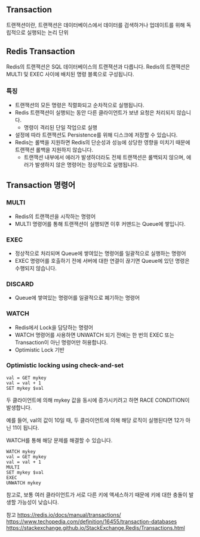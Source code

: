 ## Transaction
트랜잭션이란, 트랜잭션은 데이터베이스에서 데이터를 검색하거나 업데이트를 위해 독립적으로 실행되는 논리 단위

## Redis Transaction
Redis의 트랜잭션은 SQL 데이터베이스의 트랜잭션과 다릅니다.
Redis의 트랜잭션은 MULTI 및 EXEC 사이에 배치된 명령 블록으로 구성됩니다.

### 특징
- 트랜잭션의 모든 명령은 직렬화되고 순차적으로 실행됩니다.
- Redis 트랜잭션이 실행되는 동안 다른 클라이언트가 보낸 요청은 처리되지 않습니다.
    - 명령이 격리된 단일 작업으로 실행
- 설정에 따라 트랜잭션도 Persistence를 위해 디스크에 저장할 수 있습니다.
- Redis는 롤백을 지원하면 Redis의 단순성과 성능에 상당한 영향을 미치기 때문에 트랜잭션 롤백을 지원하지 않습니다.
    - 트랜잭션 내부에서 에러가 발생하더라도 전체 트랜잭션은 롤백되지 않으며, 에러가 발생하지 않은 명령어는 정상적으로 실행됩니다.

## Transaction 명령어
### MULTI
- Redis의 트랜잭션을 시작하는 명령어
- MULTI 명령어를 통해 트랜잭션이 실행되면 이후 커맨드는 Queue에 쌓입니다.
### EXEC
- 정상적으로 처리되며 Queue에 쌓여있는 명령어를 일괄적으로 실행하는 명령어
- EXEC 명령어를 호출하기 전에 서버에 대한 연결이 끊기면 Queue에 있던 명령은 수행되지 않습니다.
### DISCARD
- Queue에 쌓여있는 명령어를 일괄적으로 폐기하는 명령어
### WATCH
- Redis에서 Lock을 담당하는 명령어
- WATCH 명령어를 사용하면 UNWATCH 되기 전에는 한 번의 EXEC 또는 Transaction이 아닌 명령어만 허용합니다.
- Optimistic Lock 기반
### Optimistic locking using check-and-set
```
val = GET mykey
val = val + 1
SET mykey $val
```

두 클라이언트에 의해 mykey 값을 동시에 증가시키려고 하면 RACE CONDITION이 발생합니다.

예를 들어, val의 값이 10일 때, 두 클라이언트에 의해 해당 로직이 실행된다면 12가 아닌 11이 됩니다.

WATCH를 통해 해당 문제를 해결할 수 있습니다.
```
WATCH mykey
val = GET mykey
val = val + 1
MULTI
SET mykey $val
EXEC
UNWATCH mykey
```
참고로, 보통 여러 클라이언트가 서로 다른 키에 액세스하기 때문에 키에 대한 충돌이 발생할 가능성이 낮습니다.

참고
https://redis.io/docs/manual/transactions/
https://www.techopedia.com/definition/16455/transaction-databases
https://stackexchange.github.io/StackExchange.Redis/Transactions.html